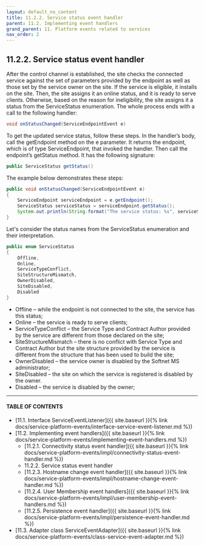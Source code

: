 ```yaml
---
layout: default_no_content
title: 11.2.2. Service status event handler
parent: 11.2. Implementing event handlers
grand_parent: 11. Platform events related to services
nav_order: 2
---
```


## 11.2.2. Service status event handler

After the control channel is established, the site checks the connected service against the set of parameters provided by the endpoint as well as those set by the service owner on the site. If the service is eligible, it installs on the site. Then, the site assigns it an online status, and it is ready to serve clients. Otherwise, based on the reason for ineligibility, the site assigns it a status from the <span class="datatype">ServiceStatus</span> enumeration. The whole process ends with a call to the following handler:
```java
void onStatusChanged(ServiceEndpointEvent e)
```

To get the updated service status, follow these steps. In the handler’s body, call the <span class="method">getEndpoint</span> method on the e parameter. It returns the endpoint, which is of type <span class="datatype">ServiceEndpoint</span>, that invoked the handler. Then call the endpoint’s <span class="method">getStatus</span> method.  It has the following signature:
```java
public ServiceStatus getStatus()
```

The example below demonstrates these steps:
```java
public void onStatusChanged(ServiceEndpointEvent e)
{
    ServiceEndpoint serviceEndpoint = e.getEndpoint();
    ServiceStatus serviceStatus = serviceEndpoint.getStatus();
    System.out.println(String.format("The service status: %s", serviceStatus)); 
}
```

Let's consider the status names from the <span class="datatype">ServiceStatus</span> enumeration and their interpretation.
```java
public enum ServiceStatus
{
    Offline,
    Online,
    ServiceTypeConflict,
    SiteStructureMismatch,
    OwnerDisabled,
    SiteDisabled,
    Disabled
}
```
* <span class="text-monospace">Offline</span> – while the endpoint is not connected to the site, the service has this status;
* <span class="text-monospace">Online</span> – the service is ready to serve clients;
* <span class="text-monospace">ServiceTypeConflict</span> – the Service Type and Contract Author provided by the service are different from those declared on the site;
* <span class="text-monospace">SiteStructureMismatch</span> – there is no conflict with Service Type and Contract Author but the site structure provided by the service is different from the structure that has been used to build the site; 
* <span class="text-monospace">OwnerDisabled</span> – the service owner is disabled by the Softnet MS administrator;
* <span class="text-monospace">SiteDisabled</span> – the site on which the service is registered is disabled by the owner.
* <span class="text-monospace">Disabled</span> – the service is disabled by the owner;

---
#### TABLE OF CONTENTS
* [11.1. Interface ServiceEventListener]({{ site.baseurl }}{% link docs/service-platform-events/interface-service-event-listener.md %})
* [11.2. Implementing event handlers]({{ site.baseurl }}{% link docs/service-platform-events/implementing-event-handlers.md %})
	* [11.2.1. Connectivity status event handler]({{ site.baseurl }}{% link docs/service-platform-events/impl/connectivity-status-event-handler.md %})
	* 11.2.2. Service status event handler
	* [11.2.3. Hostname change event handler]({{ site.baseurl }}{% link docs/service-platform-events/impl/hostname-change-event-handler.md %})
	* [11.2.4. User Membership event handlers]({{ site.baseurl }}{% link docs/service-platform-events/impl/user-membership-event-handlers.md %})
	* [11.2.5. Persistence event handler]({{ site.baseurl }}{% link docs/service-platform-events/impl/persistence-event-handler.md %})
* [11.3. Adapter class ServiceEventAdapter]({{ site.baseurl }}{% link docs/service-platform-events/class-service-event-adapter.md %})
